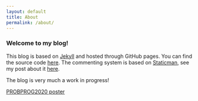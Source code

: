 ```yaml
---
layout: default
title: About
permalink: /about/
---
```


### Welcome to my blog!

This blog is based on [Jekyll][jekyll-organization] and hosted through GitHub
pages. You can find the source code [here][blog]. The commenting system is based
on [Staticman][staticman], see my post about it [here][staticmanpost].

The blog is very much a work in progress!

[PROBPROG2020 poster](/assets/probprog2020poster.pdf)

<!-- prettier-ignore-start -->
[jekyll-organization]: https://github.com/jekyll
[blog]: https://github.com/ElArkk/blog
[staticman]: https://github.com/eduardoboucas/staticman
[staticmanpost]: https://elarkk.github.io/blog/python,/node.js,/heroku/2020/03/18/staticman-setup.html
<!-- prettier-ignore-end -->
